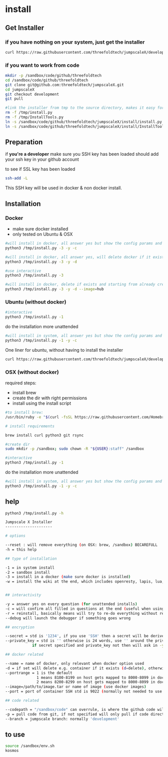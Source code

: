 
# install

## Get Installer

### if you have nothing on your system, just get the installer

```bash
curl https://raw.githubusercontent.com/threefoldtech/jumpscaleX/development/install/install.py?$RANDOM > /tmp/install.py
```

### if you want to work from code

```bash
mkdir -p /sandbox/code/github/threefoldtech
cd /sandbox/code/github/threefoldtech
git clone git@github.com:threefoldtech/jumpscaleX.git
cd jumpscaleX
git checkout development
git pull

#link the installer from tmp to the source directory, makes it easy for the rest of this tutorial
rm -f /tmp/install.py
rm -f /tmp/InstallTools.py
ln -s /sandbox/code/github/threefoldtech/jumpscaleX/install/install.py /tmp/install.py
ln -s /sandbox/code/github/threefoldtech/jumpscaleX/install/InstallTools.py /tmp/InstallTools.py
```

## Preparation

if **you're a developer** make sure you SSH key has been loaded
should add your ssh key in your github account 

to see if SSL key has been loaded
```bash 
ssh-add -L
``` 

This SSH key will be used in docker & non docker install.

## Installation

### Docker 

- make sure docker installed
- only tested on Ubuntu & OSX

```bash
#will install in docker, all answer yes but show the config params and allow to confirm the choices (so is safe)
python3 /tmp/install.py -3 -y -c

#will install in docker, all answer yes, will delete docker if it exists, will not ask to confirm choices
python3 /tmp/install.py -3 -y -d

#use interactive
python3 /tmp/install.py -3

#will install in docker, delete if exists and starting from already created docker image (is faster)
python3 /tmp/install.py -3 -y -d --image=hub
```


### Ubuntu (without docker)

```bash
#interactive
python3 /tmp/install.py -1 

```

do the installation more unattended

```bash
#will install in system, all answer yes but show the config params and allow to confirm the choices (so is safe)
python3 /tmp/install.py -1 -y -c

```

One liner for ubuntu, without having to install the installer

```bash
curl https://raw.githubusercontent.com/threefoldtech/jumpscaleX/development/install/install.py?$RANDOM > /tmp/install.py;python3 /tmp/install.py
```


### OSX (without docker)

required steps:

- install brew
- create the dir with right permissions
- install using the install script

```bash
#to install brew:
/usr/bin/ruby -e "$(curl -fsSL https://raw.githubusercontent.com/Homebrew/install/master/install)"

# install requirements

brew install curl python3 git rsync

#create dir
sudo mkdir -p /sandbox; sudo chown -R "${USER}:staff" /sandbox

#interactive
python3 /tmp/install.py -1 

```

do the installation more unattended

```bash
#will install in system, all answer yes but show the config params and allow to confirm the choices (so is safe)
python3 /tmp/install.py -1 -y -c

```


## help

```bash
python3 /tmp/install.py -h

Jumpscale X Installer
---------------------

# options

--reset : will remove everything (on OSX: brew, /sandbox) BECAREFULL
-h = this help

## type of installation

-1 = in system install
-2 = sandbox install
-3 = install in a docker (make sure docker is installed)
-w = install the wiki at the end, which includes openresty, lapis, lua, ...


## interactivity

-y = answer yes on every question (for unattended installs)
-c = will confirm all filled in questions at the end (useful when using -y)
-r = reinstall, basically means will try to re-do everything without removing (keep data)
--debug will launch the debugger if something goes wrong

## encryption

--secret = std is '1234', if you use 'SSH' then a secret will be derived from the SSH-Agent (only if only 1 ssh key loaded
--private_key = std is '' otherwise is 24 words, use '' around the private key
            if secret specified and private_key not then will ask in -y mode will autogenerate

## docker related

--name = name of docker, only relevant when docker option used
-d = if set will delete e.g. container if it exists (d=delete), otherwise will just use it if container install
--portrange = 1 is the default
              1 means 8100-8199 on host gets mapped to 8000-8099 in docker
              2 means 8200-8299 on host gets mapped to 8000-8099 in docker
--image=/path/to/image.tar or name of image (use docker images)
--port = port of container SSH std is 9022 (normally not needed to use because is in portrange:22 e.g. 9122 if portrange 1)

## code related

--codepath = "/sandbox/code" can overrule, is where the github code will be checked out
-p = pull code from git, if not specified will only pull if code directory does not exist yet
--branch = jumpscale branch: normally 'development'

```

## to use

```bash
source /sandbox/env.sh
kosmos
```

